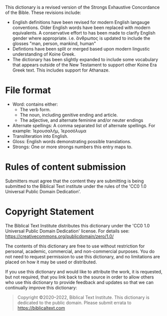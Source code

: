 This dictionary is a revised version of the Strongs Exhaustive Concordance of the Bible. These revisions include:

 - English definitions have been revised for modern English langauge conventions. Older English words have been replaced with modern equivalents. A conservative effort to has been made to clarify English gender where appropriate. i.e. ἄνθρωπος is updated to include the glosses "man, person, mankind, human" 
 - Defintions have been split or merged based upon modern lingustic understanding of Koine Greek.
 - The dictionary has been slightly expanded to include some vocabulary that appears outside of the New Testament to support other Koine Era Greek text. This includes support for Athanaze.

# File format

 - Word: contains either:
    - The verb form.
    - The noun, including genitive ending and article.
    - The adjective, and alternate feminine and/or neuter endings
 - Alternate spellings: A comma separated list of alternate spellings. For example: Ἰερουσαλήμ, Ἱεροσόλυμα
 - Transliteration into English.
 - Gloss: English words demonstrating possible translations.
 - Strongs: One or more strongs numbers this entry maps to.

# Rules of content submission

Submitters must agree that the content they are submitting is being submitted
to the Biblical Text institute under the rules of the 'CC0 1.0 Universal
Public Domain Dedication'.

# Copyright Statement

The Biblical Text Institute distributes this dictionary under the
'CC0 1.0 Universal Public Domain Dedication' license.
For details see: https://creativecommons.org/publicdomain/zero/1.0/

The contents of this dictionary are free to use without restriction
for personal, academic, commercial, and non-commercial purposes.
You do not need to request permission to use this dictionary, and no
limitations are placed on how it may be used or distributed.

If you use this dictionary and would like to attribute the work, it is
requested, but not required, that you link back to the source in order to
allow others who use this dictionary to provide feedback and updates so
that we can continually improve this dictionary:

> Copyright ©2020–2022, Biblical Text Institute. This dictionary is
> dedicated to the public domain. Please submit errata to
> https://biblicaltext.com
